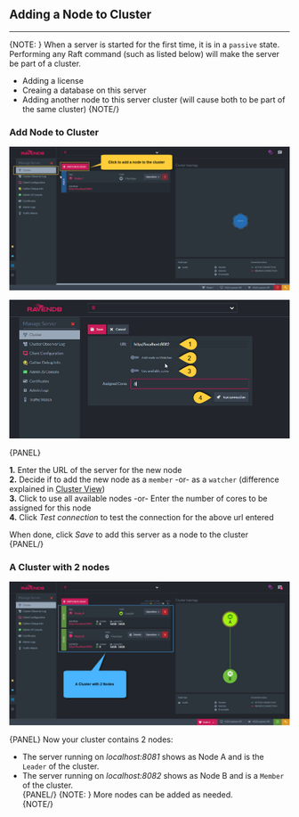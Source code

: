 ﻿## Adding a Node to Cluster
---

{NOTE: }
When a server is started for the first time, it is in a `passive` state.  
Performing any Raft command (such as listed below) will make the server be part of a cluster.

* Adding a license
* Creaing a database on this server
* Adding another node to this server cluster (will cause both to be part of the same cluster)
{NOTE/}

### Add Node to Cluster

![Figure 1. Click to add a new node](images/cluster-add-node-1.png "Click to add a new node")

![Figure 2. Adding a new node](images/cluster-add-node-2.png "Adding a new Node")

{PANEL}

**1.** Enter the URL of the server for the new node  
**2.** Decide if to add the new node as a `member` -or- as a `watcher` (difference explained in [Cluster View](cluster-view))  
**3.** Click to use all available nodes -or- Enter the number of cores to be assigned for this node  
**4.** Click _Test connection_ to test the connection for the above url entered  

When done, click *Save* to add this server as a node to the cluster  
{PANEL/}

### A Cluster with 2 nodes

![Figure 3. Cluster with 2 nodes](images/cluster-add-node-3.png "Cluster with 2 nodes")

{PANEL}
Now your cluster contains 2 nodes:  

* The server running on _localhost:8081_ shows as Node A and is the `Leader` of the cluster.  
* The server running on _localhost:8082_ shows as Node B and is a `Member` of the cluster.  
{PANEL/}
{NOTE: }
 More nodes can be added as needed.  
{NOTE/}
